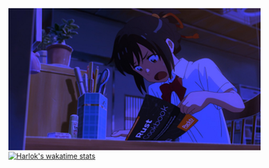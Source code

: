 <a href="https://www.linkedin.com/in/politecat/">
  <img src="rust2.jpg" alt="Harlok's wakatime stats" width="846">
</a>

<a href="https://www.linkedin.com/in/politecat/">
  <img src="https://wakatime.com/share/@Primegoose/8f583e41-7b43-4db4-a532-ac68a606a07b.svg" alt="Harlok's wakatime stats" width="846">
</a>


